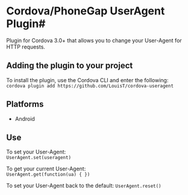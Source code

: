 # Cordova/PhoneGap UserAgent Plugin#
Plugin for Cordova 3.0+ that allows you to change your User-Agent for HTTP requests.

## Adding the plugin to your project ##
To install the plugin, use the Cordova CLI and enter the following:<br />
`cordova plugin add https://github.com/LouisT/cordova-useragent`

## Platforms ##
- Android

## Use ##
To set your User-Agent:<br />
`UserAgent.set(useragent)`

To get your current User-Agent:<br />
`UserAgent.get(function(ua) { })`

To set your User-Agent back to the default:
`UserAgent.reset()`

